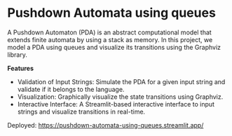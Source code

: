 # Pushdown Automata using queues
A Pushdown Automaton (PDA) is an abstract computational model that extends finite automata by using a stack as memory. In this project, we model a PDA using queues and visualize its transitions using the Graphviz library.

**Features**  
* Validation of Input Strings: Simulate the PDA for a given input string and validate if it belongs to the language.  
* Visualization: Graphically visualize the state transitions using Graphviz.  
* Interactive Interface: A Streamlit-based interactive interface to input strings and visualize transitions in real-time.  

Deployed: https://pushdown-automata-using-queues.streamlit.app/
